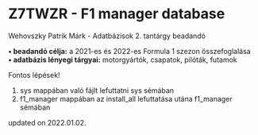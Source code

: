 # Z7TWZR - F1 manager database
Wehovszky Patrik Márk - Adatbázisok 2. tantárgy beadandó

**• beadandó célja:** a 2021-es és 2022-es Formula 1 szezon összefoglalása  
**• adatbázis lényegi tárgyai:** motorgyártók, csapatok, pilóták, futamok

Fontos lépések!
1. sys mappában való fájlt lefuttatni sys sémában
2. f1_manager mappában az install_all lefuttatása utána f1_manager sémában 

updated on 2022.01.02.
